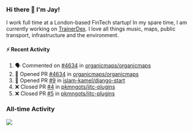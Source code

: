 ### Hi there 👋 I'm Jay!
I work full time at a London-based FinTech startup! In my spare time, I am currently working on [TrainerDex](https://www.github.com/TrainerDex). I love all things music, maps, public transport, infrastructure and the environment.

#### :zap: Recent Activity
<!--START_SECTION:activity-->
1. 🗣 Commented on [#4634](https://github.com/organicmaps/organicmaps/issues/4634) in [organicmaps/organicmaps](https://github.com/organicmaps/organicmaps)
2. 💪 Opened PR [#4634](https://github.com/organicmaps/organicmaps/pull/4634) in [organicmaps/organicmaps](https://github.com/organicmaps/organicmaps)
3. 💪 Opened PR [#9](https://github.com/islam-kamel/django-start/pull/9) in [islam-kamel/django-start](https://github.com/islam-kamel/django-start)
4. ❌ Closed PR [#4](https://github.com/pkmngots/iitc-plugins/pull/4) in [pkmngots/iitc-plugins](https://github.com/pkmngots/iitc-plugins)
5. ❌ Closed PR [#5](https://github.com/pkmngots/iitc-plugins/pull/5) in [pkmngots/iitc-plugins](https://github.com/pkmngots/iitc-plugins)
<!--END_SECTION:activity-->


### All-time Activity
[<img src="https://github-readme-stats.vercel.app/api/wakatime?username=TurnrDev&layout=compact" />](https://wakatime.com/@TurnrDev)  
